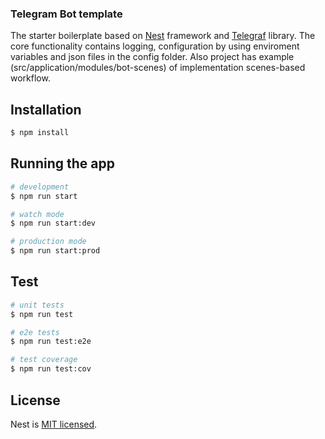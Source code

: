 ### Telegram Bot template

The starter boilerplate based on <a href="http://nestjs.com/" target="blank">Nest</a> framework and
<a href="https://telegraf.js.org/" target="blank">Telegraf</a> library. The core functionality contains logging, configuration by using enviroment variables and json files in the config folder. Also project has example (src/application/modules/bot-scenes) of implementation scenes-based workflow.

## Installation

```bash
$ npm install
```

## Running the app

```bash
# development
$ npm run start

# watch mode
$ npm run start:dev

# production mode
$ npm run start:prod
```

## Test

```bash
# unit tests
$ npm run test

# e2e tests
$ npm run test:e2e

# test coverage
$ npm run test:cov
```

## License

  Nest is [MIT licensed](LICENSE).
